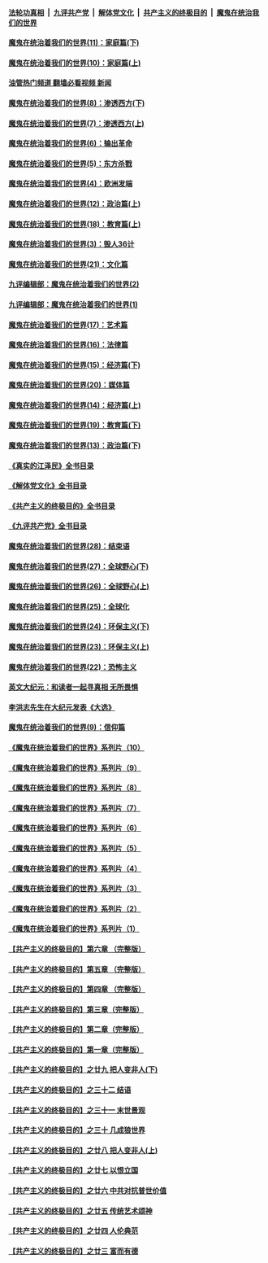 ####  [法轮功真相](../../../../basic/blob/master/README.md?t=11111602) &nbsp;|&nbsp; [九评共产党](../../../../9ping.md/blob/master/README.md?t=11111602) &nbsp;|&nbsp; [解体党文化](../../../../jtdwh.md/blob/master/README.md?t=11111602)  &nbsp;|&nbsp; [共产主义的终极目的](../../../../gczydzjmd.md/blob/master/README.md?t=11111602) &nbsp;|&nbsp; [魔鬼在统治我们的世界](../../../../mgztzwmdsj.md/blob/master/README.md?t=11111602) 

#### [魔鬼在统治着我们的世界(11)：家庭篇(下)](../pages/nsc422/n10440961.md?t=11111602) 

#### [魔鬼在统治着我们的世界(10)：家庭篇(上)](../pages/nsc422/n10435448.md?t=11111602) 

#### [油管热门频道 翻墙必看视频 新闻](http://129.146.143.75:81/youtube.html?11111602)

#### [魔鬼在统治着我们的世界(8)：渗透西方(下)](../pages/nsc422/n10429603.md?t=11111602) 

#### [魔鬼在统治着我们的世界(7)：渗透西方(上)](../pages/nsc422/n10426013.md?t=11111602) 

#### [魔鬼在统治着我们的世界(6)：输出革命](../pages/nsc422/n10421536.md?t=11111602) 

#### [魔鬼在统治着我们的世界(5)：东方杀戮](../pages/nsc422/n10417707.md?t=11111602) 

#### [魔鬼在统治着我们的世界(4)：欧洲发端](../pages/nsc422/n10414890.md?t=11111602) 

#### [魔鬼在统治着我们的世界(12)：政治篇(上)](../pages/nsc422/n10444576.md?t=11111602) 

#### [魔鬼在统治着我们的世界(18)：教育篇(上)](../pages/nsc422/n10526970.md?t=11111602) 

#### [魔鬼在统治着我们的世界(3)：毁人36计](../pages/nsc422/n10411583.md?t=11111602) 

#### [魔鬼在统治着我们的世界(21)：文化篇](../pages/nsc422/n10597706.md?t=11111602) 

#### [九评编辑部：魔鬼在统治着我们的世界(2)](../pages/nsc422/n10410036.md?t=11111602) 

#### [九评编辑部：魔鬼在统治着我们的世界(1)](../pages/nsc422/n10406825.md?t=11111602) 

#### [魔鬼在统治着我们的世界(17)：艺术篇](../pages/nsc422/n10499093.md?t=11111602) 

#### [魔鬼在统治着我们的世界(16)：法律篇](../pages/nsc422/n10485969.md?t=11111602) 

#### [魔鬼在统治着我们的世界(15)：经济篇(下)](../pages/nsc422/n10469975.md?t=11111602) 

#### [魔鬼在统治着我们的世界(20)：媒体篇](../pages/nsc422/n10586579.md?t=11111602) 

#### [魔鬼在统治着我们的世界(14)：经济篇(上)](../pages/nsc422/n10457370.md?t=11111602) 

#### [魔鬼在统治着我们的世界(19)：教育篇(下)](../pages/nsc422/n10564808.md?t=11111602) 

#### [魔鬼在统治着我们的世界(13)：政治篇(下)](../pages/nsc422/n10448270.md?t=11111602) 

#### [《真实的江泽民》全书目录](../pages/nsc422/n13721399.md?t=11111602) 

#### [《解体党文化》全书目录](../pages/nsc422/n13721157.md?t=11111602) 

#### [《共产主义的终极目的》全书目录](../pages/nsc422/n13721048.md?t=11111602) 

#### [《九评共产党》全书目录](../pages/nsc422/n13708085.md?t=11111602) 

#### [魔鬼在统治着我们的世界(28)：结束语](../pages/nsc422/n10936246.md?t=11111602) 

#### [魔鬼在统治着我们的世界(27)：全球野心(下)](../pages/nsc422/n10928319.md?t=11111602) 

#### [魔鬼在统治着我们的世界(26)：全球野心(上)](../pages/nsc422/n10900318.md?t=11111602) 

#### [魔鬼在统治着我们的世界(25)：全球化](../pages/nsc422/n10788205.md?t=11111602) 

#### [魔鬼在统治着我们的世界(24)：环保主义(下)](../pages/nsc422/n10695307.md?t=11111602) 

#### [魔鬼在统治着我们的世界(23)：环保主义(上)](../pages/nsc422/n10688613.md?t=11111602) 

#### [魔鬼在统治着我们的世界(22)：恐怖主义](../pages/nsc422/n10614727.md?t=11111602) 

#### [英文大纪元：和读者一起寻真相 无所畏惧](../pages/nsc422/n12542027.md?t=11111602) 

#### [李洪志先生在大纪元发表《大选》](../pages/nsc422/n12534746.md?t=11111602) 

#### [魔鬼在统治着我们的世界(9)：信仰篇](../pages/nsc422/n10432159.md?t=11111602) 

#### [《魔鬼在统治着我们的世界》系列片（10）](../pages/nsc422/n12292670.md?t=11111602) 

#### [《魔鬼在统治着我们的世界》系列片（9）](../pages/nsc422/n12290859.md?t=11111602) 

#### [《魔鬼在统治着我们的世界》系列片（8）](../pages/nsc422/n12287445.md?t=11111602) 

#### [《魔鬼在统治着我们的世界》系列片（7）](../pages/nsc422/n12283425.md?t=11111602) 

#### [《魔鬼在统治着我们的世界》系列片（6）](../pages/nsc422/n12282314.md?t=11111602) 

#### [《魔鬼在统治着我们的世界》系列片（5）](../pages/nsc422/n12281419.md?t=11111602) 

#### [《魔鬼在统治着我们的世界》系列片（4）](../pages/nsc422/n12274024.md?t=11111602) 

#### [《魔鬼在统治着我们的世界》系列片（3）](../pages/nsc422/n12271322.md?t=11111602) 

#### [《魔鬼在统治着我们的世界》系列片（2）](../pages/nsc422/n12269049.md?t=11111602) 

#### [《魔鬼在统治着我们的世界》系列片（1）](../pages/nsc422/n12267575.md?t=11111602) 

#### [【共产主义的终极目的】第六章 （完整版）](../pages/nsc422/n11428913.md?t=11111602) 

#### [【共产主义的终极目的】第五章 （完整版）](../pages/nsc422/n11428912.md?t=11111602) 

#### [【共产主义的终极目的】第四章 （完整版）](../pages/nsc422/n11428907.md?t=11111602) 

#### [【共产主义的终极目的】第三章（完整版）](../pages/nsc422/n11428848.md?t=11111602) 

#### [【共产主义的终极目的】第二章（完整版）](../pages/nsc422/n11428831.md?t=11111602) 

#### [【共产主义的终极目的】第一章（完整版）](../pages/nsc422/n11417651.md?t=11111602) 

#### [【共产主义的终极目的】之廿九 把人变非人(下)](../pages/nsc422/n11344140.md?t=11111602) 

#### [【共产主义的终极目的】之三十二 结语](../pages/nsc422/n11360535.md?t=11111602) 

#### [【共产主义的终极目的】之三十一 末世景观](../pages/nsc422/n11351129.md?t=11111602) 

#### [【共产主义的终极目的】之三十 几成狼世界](../pages/nsc422/n11348280.md?t=11111602) 

#### [【共产主义的终极目的】之廿八 把人变非人(上)](../pages/nsc422/n11340492.md?t=11111602) 

#### [【共产主义的终极目的】之廿七 以恨立国](../pages/nsc422/n11336944.md?t=11111602) 

#### [【共产主义的终极目的】之廿六 中共对抗普世价值](../pages/nsc422/n11324785.md?t=11111602) 

#### [【共产主义的终极目的】之廿五 传统艺术颂神](../pages/nsc422/n11296396.md?t=11111602) 

#### [【共产主义的终极目的】之廿四 人伦典范](../pages/nsc422/n11296397.md?t=11111602) 

#### [【共产主义的终极目的】之廿三 富而有德](../pages/nsc422/n11283598.md?t=11111602) 

<img src='http://gfw-breaker.win/goodnews/indexes/nsc422.md' width='0px' height='0px'/>
